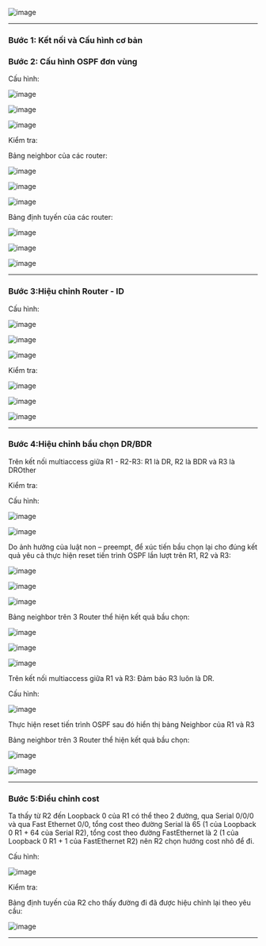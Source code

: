 ![image](https://github.com/user-attachments/assets/62f6adba-5435-4570-9df0-5ed2a5be57ab)

---

### **Bước 1: Kết nối và Cấu hình cơ bản**

### **Bước 2: Cấu hình OSPF đơn vùng**

Cấu hình:

![image](https://github.com/user-attachments/assets/2aa1ffcf-149a-45a6-ad20-792a6cc98afe)

![image](https://github.com/user-attachments/assets/346ea987-5633-41d0-8ca4-6e1d8a9d2bf1)

![image](https://github.com/user-attachments/assets/94990c76-c4e9-41df-9f1b-ccbbeb8abf40)

Kiểm tra:

Bảng neighbor của các router:

![image](https://github.com/user-attachments/assets/cd3877ca-e50a-47e9-9886-65fc96fe3818)

![image](https://github.com/user-attachments/assets/857ba870-72a9-42a4-9ef7-19ba69a69f01)

![image](https://github.com/user-attachments/assets/046bba1e-ff5c-4e2a-bb92-b6de984a5bde)

Bảng định tuyến của các router:

![image](https://github.com/user-attachments/assets/c63967a6-a5dd-4c83-b99c-45c83bd3a597)

![image](https://github.com/user-attachments/assets/3bf3afbd-2801-4577-bcd9-c45235f3c8c1)

![image](https://github.com/user-attachments/assets/ea49f93a-6edf-48b0-9c9b-f90ce8e37a6c)

---

### **Bước 3:Hiệu chỉnh Router - ID**

Cấu hình:

![image](https://github.com/user-attachments/assets/1b5b1394-f67d-4663-a9d8-285a154020c3)

![image](https://github.com/user-attachments/assets/e1a9f329-db13-4514-bd96-bcfac5b78ba4)

![image](https://github.com/user-attachments/assets/38fa98a3-1e5b-4604-b896-b27c5632a37f)

Kiểm tra:

![image](https://github.com/user-attachments/assets/a5ffe882-3050-4858-9504-817528456472)

![image](https://github.com/user-attachments/assets/12bf7c24-6ea0-47e5-bc1a-c547d826d771)

![image](https://github.com/user-attachments/assets/f26cba1a-b8d5-4a41-9f32-a2796370db0c)

---

### **Bước 4:Hiệu chỉnh bầu chọn DR/BDR**

Trên kết nối multiaccess giữa R1 - R2-R3: R1 là DR, R2 là BDR và R3 là DROther

Kiểm tra:

Cấu hình:

![image](https://github.com/user-attachments/assets/0b096505-0f51-4a40-8315-ced8f141dd40)

![image](https://github.com/user-attachments/assets/c918b30b-b0ed-415b-ab52-ba32f31a8fda)

Do ảnh hưởng của luật non – preempt, để xúc tiến bầu chọn lại cho đúng kết quả yêu cả thực hiện reset tiến trình OSPF lần lượt trên R1, R2 và R3:

![image](https://github.com/user-attachments/assets/21f380a3-5a37-4b26-8231-0bf00a70279d)

![image](https://github.com/user-attachments/assets/570d8842-ba85-4f6f-a6fb-e2863a999684)

![image](https://github.com/user-attachments/assets/0a2d9c95-3d10-4c19-bd52-095b043c9425)

Bảng neighbor trên 3 Router thể hiện kết quả bầu chọn:

![image](https://github.com/user-attachments/assets/00ebaaef-d3ec-4698-9fa8-087e4c64e3d0)

![image](https://github.com/user-attachments/assets/04379855-ad51-4ac2-89b2-9bbf4380c659)

![image](https://github.com/user-attachments/assets/8f4995c3-32dd-4b1f-916b-fc74cc027434)

Trên kết nối multiaccess giữa R1 và R3: Đảm bảo R3 luôn là DR.

Cấu hình:

![image](https://github.com/user-attachments/assets/ebcf435c-6cfc-41fe-9ac9-50f425189145)

Thực hiện reset tiến trình OSPF sau đó hiển thị bảng Neighbor của R1 và R3

Bảng neighbor trên 3 Router thể hiện kết quả bầu chọn:

![image](https://github.com/user-attachments/assets/f76a0af4-909f-421e-a90b-41877011d278)

![image](https://github.com/user-attachments/assets/b758fd4b-0f78-4646-ad8d-daecd0106662)

---

### **Bước 5:Điều chỉnh cost**

Ta thấy từ R2 đến Loopback 0 của R1 có thể theo 2 đường, qua Serial 0/0/0 và qua Fast Ethernet 0/0, tổng cost theo đường Serial là 65 (1 của Loopback 0 R1 + 64 của Serial R2), tổng cost theo đường FastEthernet là 2 (1 của Loopback 0 R1 + 1 của FastEthernet R2) nên R2 chọn hướng cost nhỏ để đi.

Cấu hình:

![image](https://github.com/user-attachments/assets/751f1d8d-694d-4a2f-9e2d-75eefb3fc575)

Kiểm tra:

Bảng định tuyến của R2 cho thấy đường đi đã được hiệu chỉnh lại theo yêu cầu:

![image](https://github.com/user-attachments/assets/d424d58e-5f61-4d98-9201-aecbbd196065)

---























